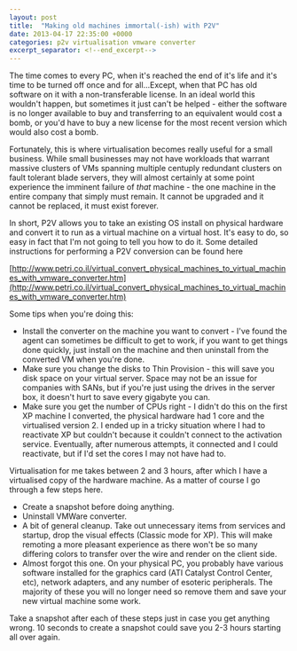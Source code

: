 ```yaml
---
layout: post
title:  "Making old machines immortal(-ish) with P2V"
date: 2013-04-17 22:35:00 +0000
categories: p2v virtualisation vmware converter
excerpt_separator: <!--end_excerpt-->
---
```


The time comes to every PC, when it's reached the end of it's life and it's time to be turned off once and for all...Except, when that PC has old software on it with a non-transferable license. In an ideal world this wouldn't happen, but sometimes it just can't be helped - either the software is no longer available to buy and transferring to an equivalent would cost a bomb, or you'd have to buy a new license for the most recent version which would also cost a bomb.
<!--end_excerpt-->
Fortunately, this is where virtualisation becomes really useful for a small business. While small businesses may not have workloads that warrant massive clusters of VMs spanning multiple centuply redundant clusters on fault tolerant blade servers, they will almost certainly at some point experience the imminent failure of *that* machine - the one machine in the entire company that simply must remain. It cannot be upgraded and it cannot be replaced, it must exist forever.

In short, P2V allows you to take an existing OS install on physical hardware and convert it to run as a virtual machine on a virtual host. It's easy to do, so easy in fact that I'm not going to tell you how to do it. Some detailed instructions for performing a P2V conversion can be found here

[http://www.petri.co.il/virtual_convert_physical_machines_to_virtual_machines_with_vmware_converter.htm](http://www.petri.co.il/virtual_convert_physical_machines_to_virtual_machines_with_vmware_converter.htm)

Some tips when you're doing this:

* Install the converter on the machine you want to convert - I've found the agent can sometimes be difficult to get to work, if you want to get things done quickly, just install on the machine and then uninstall from the converted VM when you're done.
* Make sure you change the disks to Thin Provision - this will save you disk space on your virtual server. Space may not be an issue for companies with SANs, but if you're just using the drives in the server box, it doesn't hurt to save every gigabyte you can.
* Make sure you get the number of CPUs right - I didn't do this on the first XP machine I converted, the physical hardware had 1 core and the virtualised version 2. I ended up in a tricky situation where I had to reactivate XP but couldn't because it couldn't connect to the activation service. Eventually, after numerous attempts, it connected and I could reactivate, but if I'd set the cores I may not have had to.

Virtualisation for me takes between 2 and 3 hours, after which I have a virtualised copy of the hardware machine. As a matter of course I go through a few steps here.

* Create a snapshot before doing anything.
* Uninstall VMWare converter.
* A bit of general cleanup. Take out unnecessary items from services and startup, drop the visual effects (Classic mode for XP). This will make remoting a more pleasant experience as there won't be so many differing colors to transfer over the wire and render on the client side.
* Almost forgot this one. On your physical PC, you probably have various software installed for the graphics card (ATI Catalyst Control Center, etc), network adapters, and any number of esoteric peripherals. The majority of these you will no longer need so remove them and save your new virtual machine some work.

Take a snapshot after each of these steps just in case you get anything wrong. 10 seconds to create a snapshot could save you 2-3 hours starting all over again.